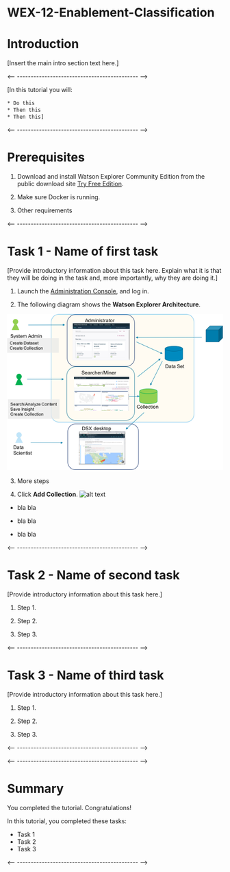# WEX-12-Enablement-Classification

# Introduction
<!-- Main intro section

In several paragraphs, explain the basic concepts and tools that are used in the tutorial and why.

What is the business value you get from doing this tutorial?

Identify the best practices and architectures on the GM site in line.

Supply the link to the Github project that contains the code used in the tutorial.-->

[Insert the main intro section text here.]

<!--This is a shorter intro section that briefly explains the steps the user will complete or what the user will learn by completing the tutorial.-->

<-- -------------------------------------------- -->

[In this tutorial you will: 
  
    * Do this
    * Then this
    * Then this]

<!-- If you need to include content for IBMers only, add the content within the ibm Only tags. For example: -->

<-- -------------------------------------------- -->
# Prerequisites
<!--Provide a numbered list of pre-requisites.  Assume that the people taking the 
tutorials have no prior knowledge of any of the technology used. If there is an environment that can be used to run the tutorial, you must create it and point to it from the prerequisites.  Ensure that you can run through the tutorial on the environment specified. A few example pre-requisites are included below. Replace the steps with your own.-->

1. Download and install Watson Explorer Community Edition from the public download site <a href="https://www.ibm.com/us-en/marketplace/content-analytics">Try Free Edition</a>.

2. Make sure Docker is running.

3.  Other requirements

<-- -------------------------------------------- -->

# Task 1 - Name of first task

[Provide introductory information about this task here.  Explain what it is that they will be doing in the task and, more importantly, why they are doing it.]

<!--Provide the steps for the first task in the tutorial below.  Some example steps are provided below.  These example steps show you how to use markdown formatting for bold text, inserting images, and bulleted lists.-->

1. Launch the <a href="https://localhost/admin/main/#/">Administration Console</a>, and log in.

2. The following diagram shows the **Watson Explorer Architecture**.

 ![alt text](images/tutorials/Picture1.png "Watson Explorer Architecture")

3.  More steps

4. Click **Add Collection**. ![alt text](images/tutorials/xxx.png "Add Collection Button")

 * bla bla 
 
 * bla bla 
 
 * bla bla 
 

<-- -------------------------------------------- -->


# Task 2 - Name of second task

[Provide introductory information about this task here.]

<!--Provide the steps for the second task in the tutorial below.-->

1. Step 1.

2. Step 2.

3. Step 3.


<-- -------------------------------------------- -->

# Task 3 - Name of third  task

[Provide introductory information about this task here.]

<!--Provide the steps for the second task in the tutorial below.-->

1. Step 1.

2. Step 2.

3. Step 3.


<-- -------------------------------------------- -->


<!-- Add additional tasks as needed. -->


<-- -------------------------------------------- -->

# Summary

<!--Include a summary of what the user learned by completing the tutorial-->

You completed the tutorial. Congratulations! 

In this tutorial, you completed these tasks:

  * Task 1
  * Task 2
  * Task 3  

<-- -------------------------------------------- -->
